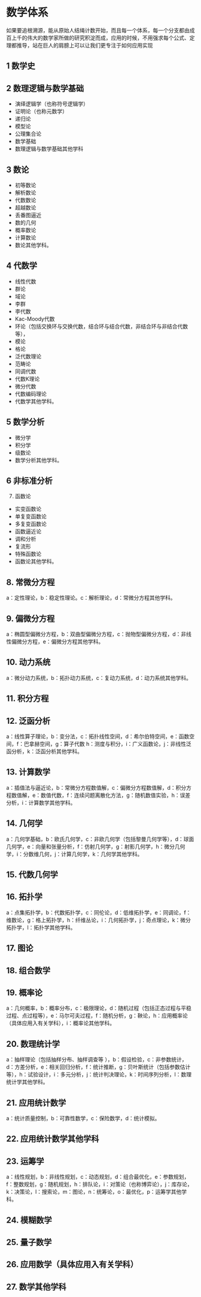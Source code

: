 
&emsp;
# 数学体系
如果要追根溯源，能从原始人结绳计数开始，而且每一个体系，每一个分支都由成百上千的伟大的数学家所做的研究积淀而成，应用的时候，不用强求每个公式、定理都推导，站在巨人的肩膀上可以让我们更专注于如何应用实现
## 1 数学史
## 2 数理逻辑与数学基础
- 演绎逻辑学（也称符号逻辑学）
- 证明论（也称元数学）
- 递归论
- 模型论
- 公理集合论
- 数学基础
- 数理逻辑与数学基础其他学科
## 3 数论
- 初等数论
- 解析数论
- 代数数论
- 超越数论
- 丢番图逼近
- 数的几何
- 概率数论
- 计算数论
- 数论其他学科。
## 4 代数学
- 线性代数
- 群论
- 域论
- 李群
- 李代数
- Kac-Moody代数
- 环论（包括交换环与交换代数，结合环与结合代数，非结合环与非结合代数等），
- 模论
- 格论
- 泛代数理论
- 范畴论
- 同调代数
- 代数K理论
- 微分代数
- 代数编码理论
- 代数学其他学科。
## 5 数学分析
- 微分学
- 积分学
- 级数论
- 数学分析其他学科。
## 6 非标准分析
7. 函数论
- 实变函数论
- 单复变函数论
- 多复变函数论
- 函数逼近论
- 调和分析
- 复流形
- 特殊函数论
- 函数论其他学科。
## 8. 常微分方程
a：定性理论，b：稳定性理论。c：解析理论，d：常微分方程其他学科。
## 9. 偏微分方程
a：椭圆型偏微分方程，b：双曲型偏微分方程，c：抛物型偏微分方程，d：非线性偏微分方程，e：偏微分方程其他学科。
## 10. 动力系统
a：微分动力系统，b：拓扑动力系统，c：复动力系统，d：动力系统其他学科。
## 11. 积分方程
## 12. 泛函分析
a：线性算子理论，b：变分法，c：拓扑线性空间，d：希尔伯特空间，e：函数空间，f：巴拿赫空间，g：算子代数 h：测度与积分，i：广义函数论，j：非线性泛函分析，k：泛函分析其他学科。
## 13. 计算数学
a：插值法与逼近论，b：常微分方程数值解，c：偏微分方程数值解，d：积分方程数值解，e：数值代数，f：连续问题离散化方法，g：随机数值实验，h：误差分析，i：计算数学其他学科。
## 14. 几何学
a：几何学基础，b：欧氏几何学，c：非欧几何学（包括黎曼几何学等），d：球面几何学，e：向量和张量分析，f：仿射几何学，g：射影几何学，h：微分几何学，i：分数维几何，j：计算几何学，k：几何学其他学科。
## 15. 代数几何学
## 16. 拓扑学
a：点集拓扑学，b：代数拓扑学，c：同伦论，d：低维拓扑学，e：同调论，f：维数论，g：格上拓扑学，h：纤维丛论，i：几何拓扑学，j：奇点理论，k：微分拓扑学，l：拓扑学其他学科。
## 17. 图论
## 18. 组合数学
## 19. 概率论
a：几何概率，b：概率分布，c：极限理论，d：随机过程（包括正态过程与平稳过程、点过程等），e：马尔可夫过程，f：随机分析，g：鞅论，h：应用概率论（具体应用入有关学科），i：概率论其他学科。
## 20. 数理统计学
a：抽样理论（包括抽样分布、抽样调查等 ），b：假设检验，c：非参数统计，d：方差分析，e：相关回归分析，f：统计推断，g：贝叶斯统计（包括参数估计等），h：试验设计，i：多元分析，j：统计判决理论，k：时间序列分析，l：数理统计学其他学科。
## 21. 应用统计数学
a：统计质量控制，b：可靠性数学，c：保险数学，d：统计模拟。
## 22. 应用统计数学其他学科
## 23. 运筹学
a：线性规划，b：非线性规划，c：动态规划，d：组合最优化，e：参数规划，f：整数规划，g：随机规划，h：排队论，i：对策论（也称博弈论），j：库存论，k：决策论，l：搜索论，m：图论，n：统筹论，o：最优化，p：运筹学其他学科。
## 24. 模糊数学
## 25. 量子数学
## 26. 应用数学（具体应用入有关学科）
## 27. 数学其他学科